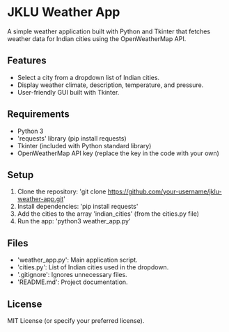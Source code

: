 # JKLU Weather App

A simple weather application built with Python and Tkinter that fetches weather data for Indian cities using the OpenWeatherMap API.

## Features
- Select a city from a dropdown list of Indian cities.
- Display weather climate, description, temperature, and pressure.
- User-friendly GUI built with Tkinter.

## Requirements
- Python 3
- 'requests' library (pip install requests)
- Tkinter (included with Python standard library)
- OpenWeatherMap API key (replace the key in the code with your own)

## Setup
1. Clone the repository: 'git clone https://github.com/your-username/jklu-weather-app.git'
2. Install dependencies: 'pip install requests'
3. Add the cities to the array 'indian_cities' (from the cities.py file)
4. Run the app: 'python3 weather_app.py'

## Files
- 'weather_app.py': Main application script.
- 'cities.py': List of Indian cities used in the dropdown.
- '.gitignore': Ignores unnecessary files.
- 'README.md': Project documentation.

## License
MIT License (or specify your preferred license).